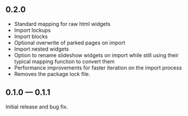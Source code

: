 ## 0.2.0

* Standard mapping for raw html widgets
* Import lockups
* Import blocks
* Optional overwrite of parked pages on import
* Import nested widgets
* Option to rename slideshow widgets on import while still using their typical mapping function to convert them
* Performance improvements for faster iteration on the import process
* Removes the package lock file.

## 0.1.0 — 0.1.1

Initial release and bug fix.
